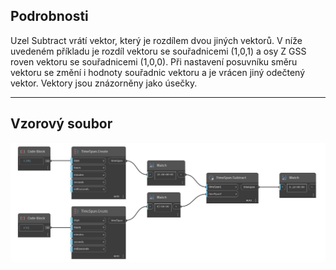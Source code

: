 ## Podrobnosti
Uzel Subtract vrátí vektor, který je rozdílem dvou jiných vektorů. V níže uvedeném příkladu je rozdíl vektoru se souřadnicemi (1,0,1) a osy Z GSS roven vektoru se souřadnicemi (1,0,0). Při nastavení posuvníku směru vektoru se změní i hodnoty souřadnic vektoru a je vrácen jiný odečtený vektor. Vektory jsou znázorněny jako úsečky.
___
## Vzorový soubor

![Subtract](./DSCore.TimeSpan.Subtract_img.jpg)

